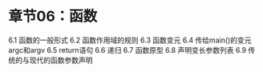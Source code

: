 # 章节06：函数

6.1 函数的一般形式
6.2 函数作用域的规则
6.3 函数变元
6.4 传给main()的变元argc和argv
6.5 return语句
6.6 递归
6.7 函数原型
6.8 声明变长参数列表
6.9 传统的与现代的函数参数声明
